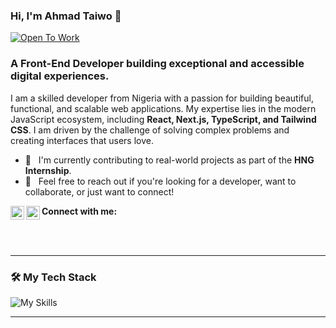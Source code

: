 <!-- OPTION 2: Bold & Impactful -->

### Hi, I'm Ahmad Taiwo 👋

[![Open To Work](https://img.shields.io/badge/-Open%20To%20Work-brightgreen?style=flat-square)](https://www.linkedin.com/in/ahmad-taiwo/)

### A Front-End Developer building exceptional and accessible digital experiences.

I am a skilled developer from Nigeria with a passion for building beautiful, functional, and scalable web applications. My expertise lies in the modern JavaScript ecosystem, including **React, Next.js, TypeScript, and Tailwind CSS**. I am driven by the challenge of solving complex problems and creating interfaces that users love.

- 🔭 &nbsp; I'm currently contributing to real-world projects as part of the **HNG Internship**.
- 💬 &nbsp; Feel free to reach out if you're looking for a developer, want to collaborate, or just want to connect!

**Connect with me:**
[<img align="left" alt="LinkedIn" width="22px" src="https://cdn.jsdelivr.net/npm/simple-icons@v3/icons/linkedin.svg" />][linkedin]
[<img align="left" alt="Email" width="22px" src="https://cdn.jsdelivr.net/npm/simple-icons@v3/icons/gmail.svg" />][email]

<br />
<br />

---

### 🛠️ My Tech Stack
![My Skills](https://skillicons.dev/icons?i=react,nextjs,ts,js,tailwind,chakra,html,css,git,vscode,figma)

---

[linkedin]: https://www.linkedin.com/in/ahmad-taiwo/
[email]: mailto:ahmad.taiwo.15@email.com
